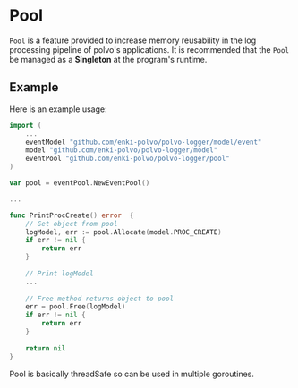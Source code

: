 # Pool

`Pool` is a feature provided to increase memory reusability in the log processing pipeline of polvo's applications.
It is recommended that the `Pool` be managed as a **Singleton** at the program's runtime.

## Example

Here is an example usage:

```Go
import (
    ...
    eventModel "github.com/enki-polvo/polvo-logger/model/event"
    model "github.com/enki-polvo/polvo-logger/model"
    eventPool "github.com/enki-polvo/polvo-logger/pool"
)

var pool = eventPool.NewEventPool()

...

func PrintProcCreate() error  {
    // Get object from pool
    logModel, err := pool.Allocate(model.PROC_CREATE)
    if err != nil {
        return err
    }
    
    // Print logModel
    ...
    
    // Free method returns object to pool
    err = pool.Free(logModel)
    if err != nil {
        return err
    }
    
    return nil
}

```

Pool is basically threadSafe so can be used in multiple goroutines.
